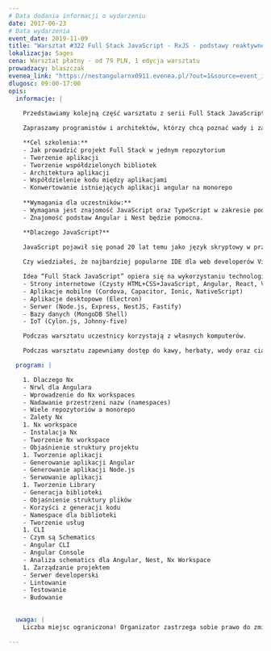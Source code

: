 ```yaml
---
# Data dodania informacji o wydarzeniu
date: 2017-06-23
# Data wydarzenia
event_date: 2019-11-09
title: "Warsztat #322 Full Stack JavaScript - RxJS - podstawy reaktywnego programowania"
lokalizacja: Sages
cena: Warsztat płatny - od 79 PLN, 1 edycja warsztatu
prowadzacy: blaszczak
evenea_link: "https://nestangularnx0911.evenea.pl/?out=1&source=event_iframe"
dlugosc: 09:00-17:00
opis:
  informacje: |
    
    Przedstawiamy kolejną część warsztatu z serii Full Stack JavaScript, w którym zapoznamy się ze sposobem zarządzania projektem Full Stack JavaScript opartym o jeden code base (monorepo) wykorzystując technologie Nx Workspace, Angular, Nest, Express.

    Zapraszamy programistów i architektów, którzy chcą poznać wady i zalety rozwiązania monorepo. Czyli przechowywania całego kodu projektu JavaScript w jednym repozytorium.

    **Cel szkolenia:**
    - Jak prowadzić projekt Full Stack w jednym repozytorium
    - Tworzenie aplikacji
    - Tworzenie współdzielonych bibliotek
    - Architektura aplikacji
    - Współdzielenie kodu między aplikacjami
    - Konwertowanie istniejących aplikacji angular na monorepo
    
    **Wymagania dla uczestników:**
    - Wymagana jest znajomość JavaScript oraz TypeScript w zakresie podstawowym.
    - Znajomość podstaw Angular i Nest będzie pomocna.

    **Dlaczego JavaScript?**
      
    JavaScript pojawił się ponad 20 lat temu jako język skryptowy w przeglądarkach internetowych, czyli po stronie klienta. Później zawitał też po stronie serwera jako Node.js, a dalszy jego rozwój pozwala nam dziś budować aplikacje mobilne, desktopowe, programować bazy danych, a nawet roboty.

    Czy wiedziałeś, że najbardziej popularne IDE dla web developerów Visual Studio Code jest napisane w TypeScript HTML i CSS?

    Idea “Full Stack JavaScript” opiera się na wykorzystaniu technologii webowych, HTML, CSS i JavaScript we wszystkich etapach budowy aplikacji:
    - Strony internetowe (Czysty HTML+CSS+JavaScript, Angular, React, Vue)
    - Aplikacje mobilne (Cordova, Capacitor, Ionic, NativeScript)
    - Aplikacje desktopowe (Electron)
    - Serwer (Node.js, Express, NestJS, Fastify)
    - Bazy danych (MongoDB Shell)
    - IoT (Cylon.js, Johnny-five)

    Podczas warsztatu uczestnicy korzystają z własnych komputerów.

    Podczas warsztatu zapewniamy dostęp do kawy, herbaty, wody oraz ciastek. W porze obiadowej zapewniamy pizzę w wersji mięsnej lub wegetariańskiej.

  program: |

    1. Dlaczego Nx
    - Nrwl dla Angulara
    - Wprowadzenie do Nx workspaces
    - Nadawanie przestrzeni nazw (namespaces)
    - Wiele repozytoriów a monorepo
    - Zalety Nx
    1. Nx workspace
    - Instalacja Nx
    - Tworzenie Nx workspace
    - Objaśnienie struktury projektu
    1. Tworzenie aplikacji
    - Generowanie aplikacji Angular
    - Generowanie aplikacji Node.js
    - Serwowanie aplikacji
    1. Tworzenie Library
    - Generacja biblioteki
    - Objaśnienie struktury plików
    - Korzyści z generacji kodu
    - Namespace dla biblioteki
    - Tworzenie usług
    1. CLI
    - Czym są Schematics
    - Angular CLI
    - Angular Console
    - Analiza schematics dla Angular, Nest, Nx Workspace
    1. Zarządzanie projektem
    - Serwer developerski
    - Lintowanie
    - Testowanie
    - Budowanie
   

  uwaga: |
    Liczba miejsc ograniczona! Organizator zastrzega sobie prawo do zmiany lokalizacji wydarzenia oraz jego odwołania w przypadku niezgłoszenia się minimalnej liczby uczestników.

---
```

